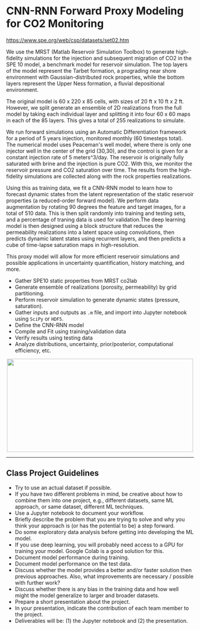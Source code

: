 # CNN-RNN Forward Proxy Modeling for CO2 Monitoring

https://www.spe.org/web/csp/datasets/set02.htm

We use the MRST (Matlab Reservoir Simulation Toolbox) to generate high-fidelity simulations for the injection and subsequent migration of CO2 in the SPE 10 model, a benchmark model for reservoir simulation. The top layers of the model represent the Tarbet formation, a prograding near shore environment with Gaussian-distributed rock properties, while the bottom layers represent the Upper Ness formation, a fluvial depositional environment.

The original model is 60 x 220 x 85 cells, with sizes of 20 ft x 10 ft x 2 ft. However, we split generate an ensemble of 2D realizations from the full model by taking each individual layer and splitting it into four 60 x 60 maps in each of the 85 layers. This gives a total of 255 realizations to simulate. 

We run forward simulations using an Automatic Differentiation framework for a period of 5 years injection, monitored monthly (60 timesteps total). The numerical model uses Peaceman's well model, where there is only one injector well in the center of the grid (30,30), and the control is given for a constant injection rate of 5 meters^3/day. The reservoir is originally fully saturated with brine and the injection is pure CO2. With this, we monitor the reservoir pressure and CO2 saturation over time. The results from the high-fidelity simulations are collected along with the rock properties realizations. 

Using this as training data, we fit a CNN-RNN model to learn how to forecast dynamic states from the latent representation of the static reservoir properties (a reduced-order forward model). We perform data augmentation by rotating 90 degrees the feature and target images, for a total of 510 data. This is then split randomly into training and testing sets, and a percentage of traning data is used for validation.The deep learning model is then designed using a block structure that reduces the permeability realizations into a latent space using convolutions, then predicts dynamic latent states using recurrent layers, and then predicts a cube of time-lapse saturation maps in high-resolution. 

This proxy model will allow for more efficient reservoir simulations and possible applications in uncertainty quantification, history matching, and more.

- Gather SPE10 static properties from MRST co2lab
- Generate ensemble of realizations (porosity, permeability) by grid partitioning.
- Perform reservoir simulation to generate dynamic states (pressure, saturation).
- Gather inputs and outputs as <code>.m</code> file, and import into Jupyter notebook using <code>SciPy</code> or <code>HDF5</code>.
- Define the CNN-RNN model
- Compile and Fit using training/validation data
- Verify results using testing data
- Analyze distributions, uncertainty, prior/posterior, computational efficiency, etc.

<p align="center">
  <img src="https://github.com/UT-GEOML/MOMA/blob/main/project/figures/cnn-rnn-architecture.jpg" width="500" height="250" >
</p>
  
***
## Class Project Guidelines

- Try to use an actual dataset if possible.
- If you have two different problems in mind, be creative about how to combine them into one project, e.g., different datasets, same ML approach, or same dataset, different ML techniques.
- Use a Jupyter notebook to document your workflow.
- Briefly describe the problem that you are trying to solve and why you think your approach is (or has the potential to be) a step forward.
- Do some exploratory data analysis before getting into developing the ML model.
- If you use deep learning, you will probably need access to a GPU for training your model. Google Colab is a good solution for this.
- Document model performance during training.
- Document model performance on the test data.
- Discuss whether the model provides a better and/or faster solution then previous approaches. Also, what improvements are necessary / possible with further work?
- Discuss whether there is any bias in the training data and how well might the model generalize to larger and broader datasets.
- Prepare a short presentation about the project.
- In your presentation, indicate the contribution of each team member to the project.
- Deliverables will be: (1) the Jupyter notebook and (2) the presentation.
